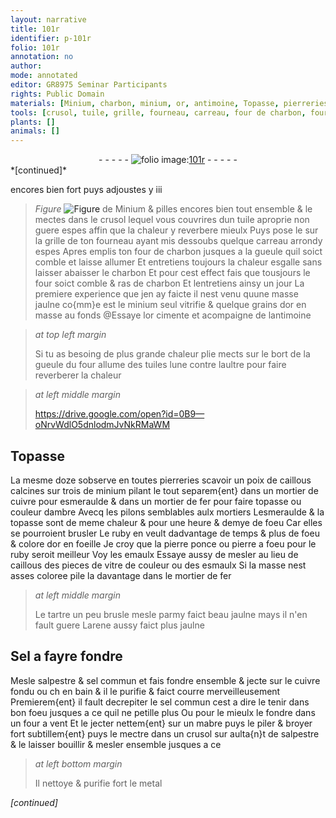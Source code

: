 ```yaml
---
layout: narrative
title: 101r
identifier: p-101r
folio: 101r
annotation: no
author:
mode: annotated
editor: GR8975 Seminar Participants
rights: Public Domain
materials: [Minium, charbon, minium, or, antimoine, Topasse, pierreries, caillous, cuivre, esmeraulde, fer, topasse, ambre, ruby, pierre ponce, pierre a foeu, emaulx, vitre, esmaulx, tartre, arene, Sel, salpestre, sel commun, mabre]
tools: [crusol, tuile, grille, fourneau, carreau, four de charbon, four, tuiles, mortier de cuivre, mortier de fer, pilons, mortiers, four a vent]
plants: []
animals: []
---
```


<div class="folio" align="center">- - - - - <a href="http://gallica.bnf.fr/ark:/12148/btv1b10500001g/f207.image" target="_blank"><img src="https://cu-mkp.github.io/2017-workshop-edition/assets/photo-icon.png" alt="folio image: " style="display:inline-block; margin-bottom:-3px;"/>101r</a> - - - - - </div>   
*[continued]*
  
encores bien fort puys adjoustes y iii 
> *Figure*
> <a href="" target="_blank"><img src="https://cu-mkp.github.io/GR8975-edition/assets/photo-icon.png" alt="Figure" style="display:inline-block; margin-bottom:-3px;"/></a>
 de <span class="m">Minium</span> & pilles encores bien tout ensemble & le mectes dans le <span class="tl">crusol</span> lequel vous couvrires dun <span class="tl">tuile</span> aproprie non guere espes affin que la chaleur y reverbere mieulx Puys pose le sur la <span class="tl">grille</span> de ton <span class="tl">fourneau</span> ayant mis dessoubs quelque <span class="tl">carreau</span> arrondy espes Apres emplis ton <span class="tl">four de <span class="m">charbon</span></span> jusques a la <span class="bp">gueule</span> quil soict comble et laisse allumer Et entretiens toujours la chaleur esgalle sans laisser abaisser le <span class="m">charbon</span> Et pour cest effect fais que tousjours le <span class="tl">four</span> soict comble & ras de <span class="m">charbon</span> Et lentretiens ainsy un <span class="ms">jour</span> La premiere experience que jen ay faicte il nest venu quune masse jaulne co{mm}e est le <span class="m">minium</span> seul vitrifie & quelque grains d<span class="m">or</span> en masse au fonds @Essaye l<span class="m">or</span> cimente et acompaigne de l<span class="m">antimoine</span>
 
> *at top left margin*
> 
>   Si tu as besoing de plus grande chaleur plie mects sur le bort de la <span class="bp">gueule</span> du <span class="tl">four</span> allume des <span class="tl">tuiles</span> lune contre laultre pour faire reverberer la chaleur
 
> *at left middle margin*
> 
>   https://drive.google.com/open?id=0B9—oNrvWdlO5dnlodmJvNkRMaWM  
    

## <span class="m">Topasse</span>

 
La mesme doze sobserve en toutes <span class="m">pierreries</span> scavoir un <span class="ms">poix</span> de <span class="m">caillous</span> calcines sur trois de <span class="m">minium</span> pilant le tout separem{ent} dans un <span class="tl">mortier de <span class="m">cuivre</span></span> pour <span class="m">esmeraulde</span> & dans un <span class="tl">mortier de <span class="m">fer</span></span> pour faire <span class="m">topasse</span> ou couleur d<span class="m">ambre</span> Avecq les <span class="tl">pilons</span> semblables aulx <span class="tl">mortiers</span> L<span class="m">esmeraulde</span> & la <span class="m">topasse</span> sont de meme chaleur & pour une <span class="ms">heure</span> & demye de foeu Car elles se pourroient brusler Le <span class="m">ruby</span> en veult dadvantage de temps & plus de foeu & colore d<span class="m">or</span> en foeille Je croy que la <span class="m">pierre ponce</span> ou <span class="m">pierre a foeu</span> pour le <span class="m">ruby</span> seroit meilleur Voy les <span class="m">emaulx</span> Essaye aussy de mesler au lieu de <span class="m">caillous</span> des pieces de <span class="m">vitre</span> de couleur ou des <span class="m">esmaulx</span> Si la masse nest asses coloree pile la davantage dans le <span class="tl">mortier de <span class="m">fer</span></span>
 
> *at left middle margin*
> 
>   Le <span class="m">tartre</span> un peu brusle mesle parmy faict beau jaulne mays il n'en fault guere L<span class="m">arene</span> aussy faict plus jaulne
    

## <span class="m">Sel</span> a fayre fondre

 
Mesle <span class="m">salpestre</span> & <span class="m">sel commun</span> et fais fondre ensemble & jecte sur le <span class="m">cuivre</span> fondu ou ch en bain & il le purifie & faict courre merveilleusement Premierem{ent} il fault decrepiter le <span class="m">sel commun</span> cest a dire le tenir dans bon foeu jusques a ce quil ne petille plus Ou pour le mieulx le fondre dans un <span class="tl">four a vent</span> Et le jecter nettem{ent} sur un <span class="m">mabre</span> puys le piler & broyer fort subtillem{ent} puys le mectre dans un <span class="tl">crusol</span> sur aulta{n}t de <span class="m">salpestre</span> & le laisser bouillir & mesler ensemble jusques a ce
 
> *at left bottom margin*
> 
>   Il nettoye & purifie fort le metal
 
*[continued]*
 